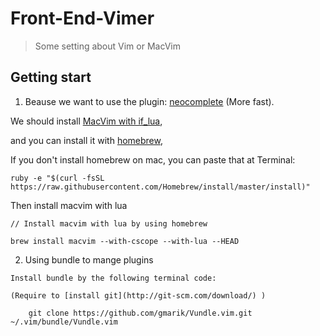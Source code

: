 # Front-End-Vimer

> Some setting about Vim or MacVim

## Getting start

  1. Beause we want to use the plugin: [neocomplete](https://github.com/Shougo/neocomplete.vim) (More fast).

  We should install [MacVim with if\_lua](https://github.com/zhaocai/macvim),

  and you can install it with [homebrew](http://brew.sh/),
  
  If you don't install homebrew on mac, you can paste that at Terminal:
```
ruby -e "$(curl -fsSL https://raw.githubusercontent.com/Homebrew/install/master/install)"
```

Then install macvim with lua
```
// Install macvim with lua by using homebrew

brew install macvim --with-cscope --with-lua --HEAD
```

  2. Using bundle to mange plugins
  
    Install bundle by the following terminal code:

    (Require to [install git](http://git-scm.com/download/) )
```
    git clone https://github.com/gmarik/Vundle.vim.git ~/.vim/bundle/Vundle.vim
```

